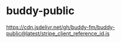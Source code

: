 # buddy-public

https://cdn.jsdelivr.net/gh/buddy-fm/buddy-public@latest/stripe_client_reference_id.js
